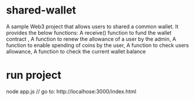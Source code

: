 # shared-wallet
A sample Web3 project that allows users to shared a common wallet. It provides the below functions: A receive() function to fund the wallet contract ,  A function to renew the allowance of a user by the admin,  A function to enable spending of coins by the user,  A function to check users allowance,  A function to check the current wallet balance

# run project
node app.js
// go to: http://localhose:3000/index.html
